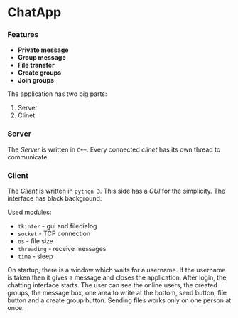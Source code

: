 # ChatApp

### Features
   - __Private message__
   - __Group message__
   - __File transfer__
   - __Create groups__
   - __Join groups__

The application has two big parts:
   1. Server
   2. Clinet

### Server
The *Server* is written in `C++`. Every connected *clinet* has its own thread to communicate.

### Client
The *Client* is written in `python 3`. This side has a *GUI* for the simplicity. The interface has black background.

Used modules:
   - `tkinter` - gui and filedialog
   - `socket` - TCP connection
   - `os` - file size
   - `threading` - receive messages
   - `time` - sleep

On startup, there is a window which waits for a username. If the username is taken then it gives a message and closes the application. After login, the chatting interface starts. The user can see the online users, the created groups, the message box, one area to write at the bottom, send button, file button and a create group button. Sending files works only on one person at once.